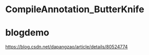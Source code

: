 # CompileAnnotation_ButterKnife
# blogdemo
https://blog.csdn.net/dapangzao/article/details/80524774
